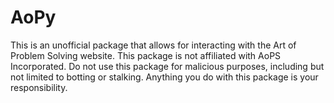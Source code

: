 # AoPy

This is an unofficial package that allows for interacting with the Art of Problem Solving website. This package is not affiliated with AoPS Incorporated. Do not use this package for malicious purposes, including but not limited to botting or stalking. Anything you do with this package is your responsibility.